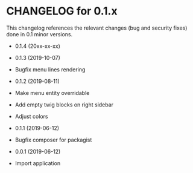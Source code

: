 CHANGELOG for 0.1.x
===================

This changelog references the relevant changes (bug and security fixes) done
in 0.1 minor versions.

* 0.1.4 (20xx-xx-xx)


* 0.1.3 (2019-10-07)
 * Bugfix menu lines rendering

* 0.1.2 (2019-08-11)
 * Make menu entity overridable
 * Add empty twig blocks on right sidebar
 * Adjust colors

* 0.1.1 (2019-06-12)
 * Bugfix composer for packagist

* 0.0.1 (2019-06-12)
 * Import application

